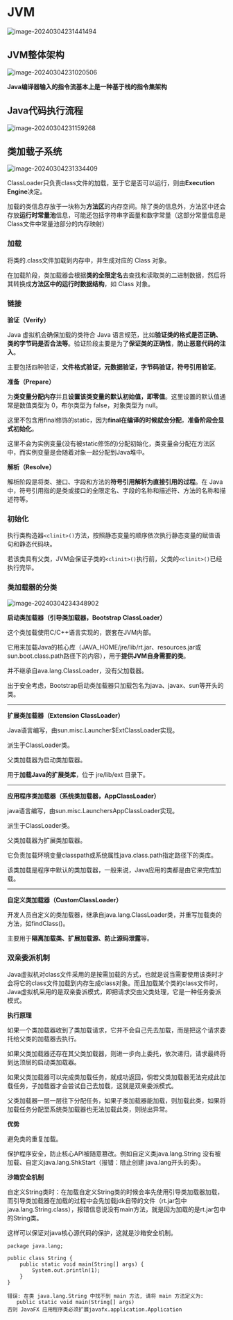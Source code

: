 # JVM

![image-20240304231441494](pictures/image-20240304231441494.png)

## JVM整体架构

![image-20240304231020506](pictures/image-20240304231020506.png)

**Java编译器输入的指令流基本上是一种基于栈的指令集架构**

## Java代码执行流程

![image-20240304231159268](pictures/image-20240304231159268.png)

## 类加载子系统

![image-20240304231334409](pictures/image-20240304231334409.png)

ClassLoader只负责class文件的加载，至于它是否可以运行，则由**Execution Engine**决定。

加载的类信息存放于一块称为**方法区**的内存空间。除了类的信息外，方法区中还会存放**运行时常量池**信息，可能还包括字符串字面量和数字常量（这部分常量信息是Class文件中常量池部分的内存映射）

### 加载

将类的.class文件加载到内存中，并生成对应的 Class 对象。

在加载阶段，类加载器会根据**类的全限定名**去查找和读取类的二进制数据，然后将其转换成**方法区中的运行时数据结构**，如 Class 对象。

### 链接

**验证（Verify）**

Java 虚拟机会确保加载的类符合 Java 语言规范，比如**验证类的格式是否正确、类的字节码是否合法等**。验证阶段主要是为了**保证类的正确性**，**防止恶意代码的注入**。

主要包括四种验证，**文件格式验证，元数据验证，字节码验证，符号引用验证**。

**准备（Prepare）**

为**类变量分配内存**并且**设置该类变量的默认初始值，即零值**。这里设置的默认值通常是数值类型为 0，布尔类型为 false，对象类型为 null。

这里不包含用final修饰的static，因为**final在编译的时候就会分配**，**准备阶段会显式初始化**。

这里不会为实例变量(没有被static修饰的)分配初始化，类变量会分配在方法区中，而实例变量是会随着对象一起分配到Java堆中。

**解析（Resolve）**

解析阶段是将类、接口、字段和方法的**符号引用解析为直接引用的过程**。在 Java 中，符号引用指的是类或接口的全限定名、字段的名称和描述符、方法的名称和描述符等。

### 初始化

执行类构造器`<clinit>()`方法，按照静态变量的顺序依次执行静态变量的赋值语句和静态代码块。

若该类具有父类，JVM会保证子类的`<clinit>()`执行前，父类的`<clinit>()`已经执行完毕。

### 类加载器的分类

![image-20240304234348902](pictures/image-20240304234348902.png)

**启动类加载器（引导类加载器，Bootstrap ClassLoader）**

这个类加载使用C/C++语言实现的，嵌套在JVM内部。

它用来加载Java的核心库（JAVA_HOME/jre/lib/rt.jar、resources.jar或sun.boot.class.path路径下的内容），用于**提供JVM自身需要的类**。

并不继承自ava.lang.ClassLoader，没有父加载器。

出于安全考虑，Bootstrap启动类加载器只加载包名为java、javax、sun等开头的类。

---

**扩展类加载器（Extension ClassLoader）**

Java语言编写，由sun.misc.Launcher$ExtClassLoader实现。

派生于ClassLoader类。

父类加载器为启动类加载器。

用于**加载Java的扩展类库**，位于 jre/lib/ext 目录下。

---

**应用程序类加载器（系统类加载器，AppClassLoader）**

java语言编写，由sun.misc.LaunchersAppClassLoader实现。

派生于ClassLoader类。

父类加载器为扩展类加载器。

它负责加载环境变量classpath或系统属性java.class.path指定路径下的类库。

该类加载是程序中默认的类加载器，一般来说，Java应用的类都是由它来完成加载。

---

**自定义类加载器（CustomClassLoader）**

开发人员自定义的类加载器，继承自java.lang.ClassLoader类，并重写加载类的方法，如findClass()。

主要用于**隔离加载类、扩展加载源、防止源码泄露**等。

### 双亲委派机制

Java虚拟机对class文件采用的是按需加载的方式，也就是说当需要使用该类时才会将它的class文件加载到内存生成class对象。而且加载某个类的class文件时，Java虚拟机采用的是双亲委派模式，即把请求交由父类处理，它是一种任务委派模式。

**执行原理**

如果一个类加载器收到了类加载请求，它并不会自己先去加载，而是把这个请求委托给父类的加载器去执行。

如果父类加载器还存在其父类加载器，则进一步向上委托，依次递归，请求最终将到达顶层的启动类加载器。

如果父类加载器可以完成类加载任务，就成功返回，倘若父类加载器无法完成此加载任务，子加载器才会尝试自己去加载，这就是双亲委派模式。

父类加载器一层一层往下分配任务，如果子类加载器能加载，则加载此类，如果将加载任务分配至系统类加载器也无法加载此类，则抛出异常。

**优势**

避免类的重复加载。

保护程序安全，防止核心API被随意篡改。例如自定义类java.lang.String 没有被加载、自定义java.lang.ShkStart（报错：阻止创建 java.lang开头的类）。

**沙箱安全机制**

自定义String类时：在加载自定义String类的时候会率先使用引导类加载器加载，而引导类加载器在加载的过程中会先加载jdk自带的文件（rt.jar包中java.lang.String.class），报错信息说没有main方法，就是因为加载的是rt.jar包中的String类。

这样可以保证对java核心源代码的保护，这就是沙箱安全机制。

```
package java.lang;

public class String {
    public static void main(String[] args) {
        System.out.println(1);
    }
}

错误: 在类 java.lang.String 中找不到 main 方法, 请将 main 方法定义为:
   public static void main(String[] args)
否则 JavaFX 应用程序类必须扩展javafx.application.Application
```

